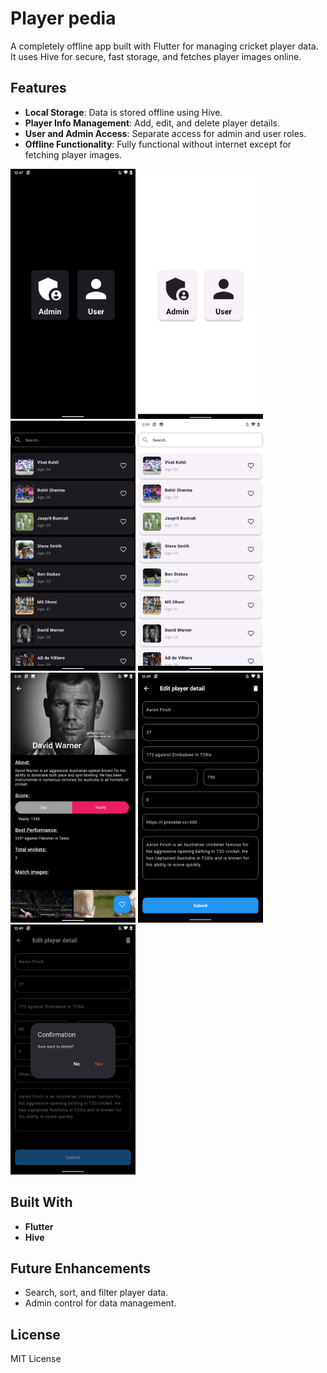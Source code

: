 # Player pedia 

A completely offline app built with Flutter for managing cricket player data. It uses Hive for secure, fast storage, and fetches player images online.

## Features  
- **Local Storage**: Data is stored offline using Hive.  
- **Player Info Management**: Add, edit, and delete player details.  
- **User and Admin Access**: Separate access for admin and user roles.  
- **Offline Functionality**: Fully functional without internet except for fetching player images.

<img src="/assets/screen_shots/select_account_dark.png" alt="fishy" width="200px" class="bg-primary"> <img src="/assets/screen_shots/select_account_light.png" alt="fishy" width="200px" class="bg-primary"> <img src="/assets/screen_shots/search_dark.png" alt="fishy" width="200px" class="bg-primary"> <img src="/assets/screen_shots/search_light.png" alt="fishy" width="200px" class="bg-primary"> <img src="/assets/screen_shots/player_detail.png" alt="fishy" width="200px" class="bg-primary"> <img src="/assets/screen_shots/edit_player_detail.png" alt="fishy" width="200px" class="bg-primary"> <img src="/assets/screen_shots/delete.png" alt="fishy" width="200px" class="bg-primary">

## Built With  
- **Flutter**  
- **Hive**

## Future Enhancements  
- Search, sort, and filter player data.  
- Admin control for data management.

## License  
MIT License
